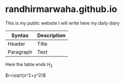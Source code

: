 # randhirmarwaha.github.io
This is my public website
I will write here my daily diary

| Syntax | Description |
|-----|-----|
| Header | Title |
| Paragraph | Text |


Here the table ends
$H_2$


$r=\sqrt{x^2+y^2}$

